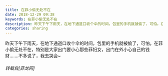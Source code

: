```yaml
---
title: 在菲小偷无处不在
date: 2018-12-29 09:38
keywords: 在菲小偷无处不在
description: 昨天下午下雨天，在地下通道口收个伞的时间，包里的手机就被偷了，可怕。在菲小偷无处不在，特别是大家出门要小心那些菲妇女，出门在外小心自己的钱财.......不多说了，我去哭会~
categories: sharing
---
```

<td class="t_f" id="postmessage_2587830">

昨天下午下雨天，在地下通道口收个伞的时间，包里的手机就被偷了，可怕。在菲小偷无处不在，特别是大家出门要小心那些菲妇女，出门在外小心自己的钱财.......不多说了，我去哭会~</td>
###### 转载自[菲龙网]